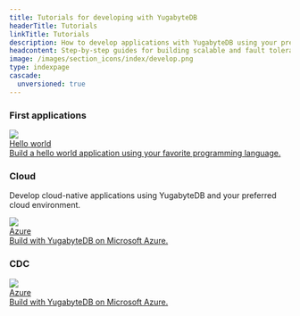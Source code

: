 ```yaml
---
title: Tutorials for developing with YugabyteDB
headerTitle: Tutorials
linkTitle: Tutorials
description: How to develop applications with YugabyteDB using your preferred environment, software and programming language.
headcontent: Step-by-step guides for building scalable and fault tolerant applications with YugabyteDB using your favorite programming language, software, and services
image: /images/section_icons/index/develop.png
type: indexpage
cascade:
  unversioned: true
---
```


### First applications

<div class="row">

  <div class="col-12 col-md-6 col-lg-12 col-xl-6">
    <a class="section-link icon-offset" href="build-apps/">
      <div class="head">
        <img class="icon" src="/images/section_icons/quick_start/sample_apps.png" aria-hidden="true" />
        <div class="title">Hello world</div>
      </div>
      <div class="body">
        Build a hello world application using your favorite programming language.
      </div>
    </a>
  </div>

</div>

### Cloud

Develop cloud-native applications using YugabyteDB and your preferred cloud environment.

<div class="row">

  <div class="col-12 col-md-6 col-lg-12 col-xl-6">
    <a class="section-link icon-offset" href="azure/">
      <div class="head">
        <img class="icon" src="/images/tutorials/azure/azure-logo.png" aria-hidden="true" />
        <div class="title">Azure</div>
      </div>
      <div class="body">
        Build with YugabyteDB on Microsoft Azure.
      </div>
    </a>
  </div>

</div>

### CDC

<div class="row">

  <div class="col-12 col-md-6 col-lg-12 col-xl-6">
    <a class="section-link icon-offset" href="azure/">
      <div class="head">
        <img class="icon" src="/images/tutorials/azure/azure-logo.png" aria-hidden="true" />
        <div class="title">Azure</div>
      </div>
      <div class="body">
        Build with YugabyteDB on Microsoft Azure.
      </div>
    </a>
  </div>

</div>